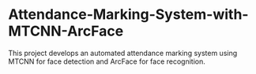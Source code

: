 # Attendance-Marking-System-with-MTCNN-ArcFace
This project develops an automated attendance marking system using MTCNN for face detection and ArcFace for face recognition. 
